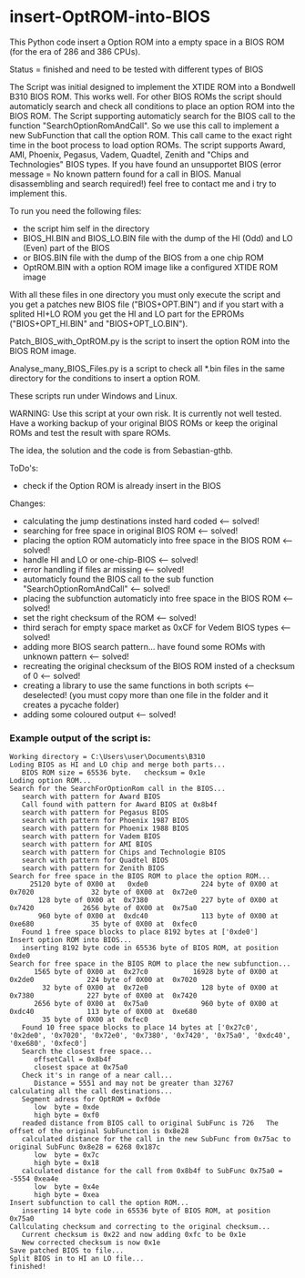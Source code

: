 # insert-OptROM-into-BIOS
This Python code insert a Option ROM into a empty space in a BIOS ROM (for the era of 286 and 386 CPUs).

Status = finished and need to be tested with different types of BIOS

The Script was initial designed to implement the XTIDE ROM into a Bondwell B310 BIOS ROM. This works well. For other BIOS ROMs the script should automaticly search and check all conditions to place an option ROM into the BIOS ROM.
The Script supporting automaticly search for the BIOS call to the function "SearchOptionRomAndCall". So we use this call to implement a new SubFunction that call the option ROM. This call came to the exact right time in the boot process to load option ROMs. The script supports Award, AMI, Phoenix, Pegasus, Vadem, Quadtel, Zenith and "Chips and Technologies" BIOS types. If you have found an unsupportet BIOS (error message = No known pattern found for a call in BIOS. Manual disassembling and search required!) feel free to contact me and i try to implement this.

To run you need the following files:
  * the script him self in the directory
  * BIOS_HI.BIN and BIOS_LO.BIN file with the dump of the HI (Odd) and LO (Even) part of the BIOS
  * or BIOS.BIN file with the dump of the BIOS from a one chip ROM
  * OptROM.BIN with a option ROM image like a configured XTIDE ROM image

With all these files in one directory you must only execute the script and you get a patches new BIOS file ("BIOS+OPT.BIN") and if you start with a splited HI+LO ROM you get the HI and LO part for the EPROMs ("BIOS+OPT_HI.BIN" and "BIOS+OPT_LO.BIN").

Patch_BIOS_with_OptROM.py is the script to insert the option ROM into the BIOS ROM image.

Analyse_many_BIOS_Files.py is a script to check all *.bin files in the same directory for the conditions to insert a option ROM.

These scripts run under Windows and Linux.

WARNING: Use this script at your own risk. It is currently not well tested. Have a working backup of your original BIOS ROMs or keep the original ROMs and test the result with spare ROMs.

The idea, the solution and the code is from Sebastian-gthb.

ToDo's:
   * check if the Option ROM is already insert in the BIOS

Changes:
   * calculating the jump destinations insted hard coded <-- solved!
   * searching for free space in original BIOS ROM <-- solved!
   * placing the option ROM automaticly into free space in the BIOS ROM  <-- solved!
   * handle HI and LO or one-chip-BIOS <-- solved!
   * error handling if files ar missing <-- solved!
   * automaticly found the BIOS call to the sub function "SearchOptionRomAndCall" <-- solved!
   * placing the subfunction automaticly into free space in the BIOS ROM <-- solved!
   * set the right checksum of the ROM <-- solved!
   * third serach for empty space market as 0xCF for Vedem BIOS types <-- solved!
   * adding more BIOS search pattern... have found some ROMs with unknown pattern <-- solved!
   * recreating the original checksum of the BIOS ROM insted of a checksum of 0 <-- solved!
   * creating a library to use the same functions in both scripts <-- deselected! (you must copy more than one file in the folder and it creates a pycache folder)
   * adding some coloured output <-- solved!


### Example output of the script is:
```
Working directory = C:\Users\user\Documents\B310
Loding BIOS as HI and LO chip and merge both parts...
   BIOS ROM size = 65536 byte.   checksum = 0x1e
Loding option ROM...
Search for the SearchForOptionRom call in the BIOS...
   search with pattern for Award BIOS
   Call found with pattern for Award BIOS at 0x8b4f
   search with pattern for Pegasus BIOS
   search with pattern for Phoenix 1987 BIOS
   search with pattern for Phoenix 1988 BIOS
   search with pattern for Vadem BIOS
   search with pattern for AMI BIOS
   search with pattern for Chips and Technologie BIOS
   search with pattern for Quadtel BIOS
   search with pattern for Zenith BIOS
Search for free space in the BIOS ROM to place the option ROM...
     25120 byte of 0X00 at   0xde0             224 byte of 0X00 at  0x7020              32 byte of 0X00 at  0x72e0
       128 byte of 0X00 at  0x7380             227 byte of 0X00 at  0x7420            2656 byte of 0X00 at  0x75a0
       960 byte of 0X00 at  0xdc40             113 byte of 0X00 at  0xe680              35 byte of 0X00 at  0xfec0
   Found 1 free space blocks to place 8192 bytes at ['0xde0']
Insert option ROM into BIOS...
   inserting 8192 byte code in 65536 byte of BIOS ROM, at position 0xde0
Search for free space in the BIOS ROM to place the new subfunction...
      1565 byte of 0X00 at  0x27c0           16928 byte of 0X00 at  0x2de0             224 byte of 0X00 at  0x7020
        32 byte of 0X00 at  0x72e0             128 byte of 0X00 at  0x7380             227 byte of 0X00 at  0x7420
      2656 byte of 0X00 at  0x75a0             960 byte of 0X00 at  0xdc40             113 byte of 0X00 at  0xe680
        35 byte of 0X00 at  0xfec0
   Found 10 free space blocks to place 14 bytes at ['0x27c0', '0x2de0', '0x7020', '0x72e0', '0x7380', '0x7420', '0x75a0', '0xdc40', '0xe680', '0xfec0']
   Search the closest free space...
      offsetCall = 0x8b4f
      closest space at 0x75a0
   Check it's in range of a near call...
      Distance = 5551 and may not be greater than 32767
calculating all the call destinations...
   Segment adress for OptROM = 0xf0de
      low  byte = 0xde
      high byte = 0xf0
   readed distance from BIOS call to original SubFunc is 726   The offset of the original SubFunction is 0x8e28
   calculated distance for the call in the new SubFunc from 0x75ac to original SubFunc 0x8e28 = 6268 0x187c
      low  byte = 0x7c
      high byte = 0x18
   calculated distance for the call from 0x8b4f to SubFunc 0x75a0 = -5554 0xea4e
      low  byte = 0x4e
      high byte = 0xea
Insert subfunction to call the option ROM...
   inserting 14 byte code in 65536 byte of BIOS ROM, at position 0x75a0
Callculating checksum and correcting to the original checksum...
   Current checksum is 0x22 and now adding 0xfc to be 0x1e
   New corrected checksum is now 0x1e
Save patched BIOS to file...
Split BIOS in to HI an LO file...
finished!
```
